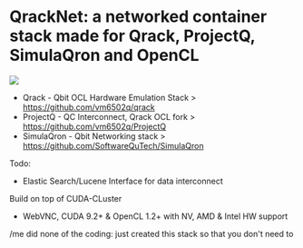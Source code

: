 # QrackNet: a networked container stack made for Qrack, ProjectQ, SimulaQron and OpenCL

![](https://img.shields.io/docker/automated/jrottenberg/ffmpeg.svg)

- Qrack - Qbit OCL Hardware Emulation Stack > https://github.com/vm6502q/qrack
- ProjectQ - QC Interconnect, Qrack OCL fork > https://github.com/vm6502q/ProjectQ
- SimulaQron - Qbit Networking stack > https://github.com/SoftwareQuTech/SimulaQron

Todo:
- Elastic Search/Lucene Interface for data interconnect

Build on top of CUDA-CLuster
- WebVNC, CUDA 9.2+ & OpenCL 1.2+ with NV, AMD & Intel HW support

/me did none of the coding: just created this stack so that you don't need to
